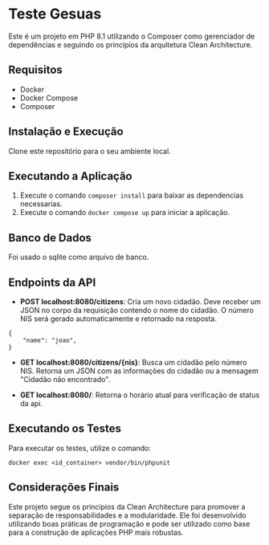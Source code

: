 # Teste Gesuas

Este é um projeto em PHP 8.1 utilizando o Composer como gerenciador de dependências e seguindo os princípios da arquitetura Clean Architecture.

## Requisitos

- Docker
- Docker Compose
- Composer  

## Instalação e Execução

Clone este repositório para o seu ambiente local.

## Executando a Aplicação

1. Execute o comando `composer install` para baixar as dependencias necessarias.
2. Execute o comando `docker compose up` para iniciar a aplicação.

## Banco de Dados

Foi usado o sqlite como arquivo de banco.

## Endpoints da API

- **POST localhost:8080/citizens**: Cria um novo cidadão. Deve receber um JSON no corpo da requisição contendo o nome do cidadão. O número NIS será gerado automaticamente e retornado na resposta.

```
{
    "name": "joao",
}
```

- **GET localhost:8080/citizens/{nis}**: Busca um cidadão pelo número NIS. Retorna um JSON com as informações do cidadão ou a mensagem "Cidadão não encontrado".

- **GET localhost:8080/**: Retorna o horário atual para verificação de status da api.

## Executando os Testes

Para executar os testes, utilize o comando:

```
docker exec <id_container> vendor/bin/phpunit
```

## Considerações Finais

Este projeto segue os princípios da Clean Architecture para promover a separação de responsabilidades e a modularidade. Ele foi desenvolvido utilizando boas práticas de programação e pode ser utilizado como base para a construção de aplicações PHP mais robustas.
